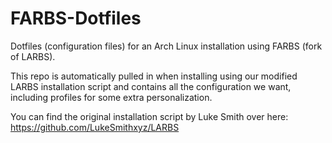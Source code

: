 # FARBS-Dotfiles
Dotfiles (configuration files) for an Arch Linux installation using FARBS (fork of LARBS).

This repo is automatically pulled in when installing using our modified LARBS installation script and contains all the configuration we want, including profiles for some extra personalization. 

You can find the original installation script by Luke Smith over here: 
https://github.com/LukeSmithxyz/LARBS
